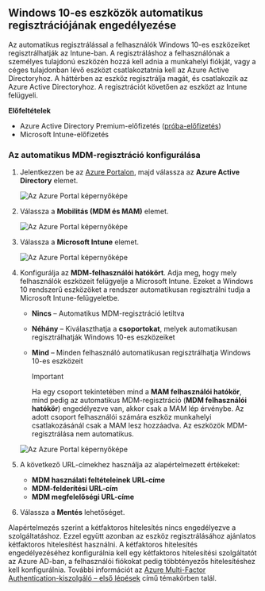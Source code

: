 ## <a name="enable-windows-10-automatic-enrollment"></a>Windows 10-es eszközök automatikus regisztrációjának engedélyezése

Az automatikus regisztrálással a felhasználók Windows 10-es eszközeiket regisztrálhatják az Intune-ban. A regisztráláshoz a felhasználónak a személyes tulajdonú eszközén hozzá kell adnia a munkahelyi fiókját, vagy a céges tulajdonban lévő eszközt csatlakoztatnia kell az Azure Active Directoryhoz. A háttérben az eszköz regisztrálja magát, és csatlakozik az Azure Active Directoryhoz. A regisztrációt követően az eszközt az Intune felügyeli.

**Előfeltételek**
- Azure Active Directory Premium-előfizetés ([próba-előfizetés](http://go.microsoft.com/fwlink/?LinkID=816845))
- Microsoft Intune-előfizetés


### <a name="configure-automatic-mdm-enrollment"></a>Az automatikus MDM-regisztráció konfigurálása

1. Jelentkezzen be az [Azure Portalon](https://portal.azure.com), majd válassza az **Azure Active Directory** elemet.

   ![Az Azure Portal képernyőképe](../media/auto-enroll-azure-main.png)

2. Válassza a **Mobilitás (MDM és MAM)** elemet.

   ![Az Azure Portal képernyőképe](../media/auto-enroll-mdm.png)

3. Válassza a **Microsoft Intune** elemet.

   ![Az Azure Portal képernyőképe](../media/auto-enroll-intune.png)

4. Konfigurálja az **MDM-felhasználói hatókört**. Adja meg, hogy mely felhasználók eszközeit felügyelje a Microsoft Intune. Ezeket a Windows 10 rendszerű eszközöket a rendszer automatikusan regisztrálni tudja a Microsoft Intune-felügyeletbe.

   - **Nincs** – Automatikus MDM-regisztráció letiltva
   - **Néhány** – Kiválaszthatja a **csoportokat**, melyek automatikusan regisztrálhatják Windows 10-es eszközeiket
   - **Mind** – Minden felhasználó automatikusan regisztrálhatja Windows 10-es eszközeit

      > [!IMPORTANT]
      > Ha egy csoport tekintetében mind a **MAM felhasználói hatókör**, mind pedig az automatikus MDM-regisztráció (**MDM felhasználói hatókör**) engedélyezve van, akkor csak a MAM lép érvénybe. Az adott csoport felhasználói számára eszköz munkahelyi csatlakozásánál csak a MAM lesz hozzáadva. Az eszközök MDM-regisztrálása nem automatikus.

   ![Az Azure Portal képernyőképe](../media/auto-enroll-scope.png)

5. A következő URL-címekhez használja az alapértelmezett értékeket:
    - **MDM használati feltételeinek URL-címe**
    - **MDM-felderítési URL-cím**
    - **MDM megfelelőségi URL-címe**

6. Válassza a **Mentés** lehetőséget.

Alapértelmezés szerint a kétfaktoros hitelesítés nincs engedélyezve a szolgáltatáshoz. Ezzel együtt azonban az eszköz regisztrálásához ajánlatos kétfaktoros hitelesítést használni. A kétfaktoros hitelesítés engedélyezéséhez konfigurálnia kell egy kétfaktoros hitelesítési szolgáltatót az Azure AD-ban, a felhasználói fiókokat pedig többtényezős hitelesítéshez kell konfigurálnia. További információt az [Azure Multi-Factor Authentication-kiszolgáló – első lépések](https://docs.microsoft.com/azure/multi-factor-authentication/multi-factor-authentication-get-started-cloud) című témakörben talál.
